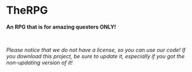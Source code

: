 # TheRPG
<p><strong>An RPG that is for amazing questers ONLY!</strong></p>
<br />
<p><em>Please notice that we do not have a license, so you can use our code! If you download this project, be sure to update it, especially if you got the non-updating version of it!</em></p>
